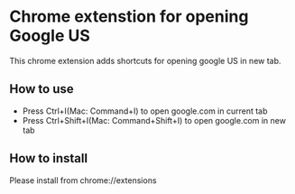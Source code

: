 # Chrome extenstion for opening Google US
This chrome extension adds shortcuts for opening google US in new tab.

## How to use
- Press Ctrl+I(Mac: Command+I) to open google.com in current tab
- Press Ctrl+Shift+I(Mac: Command+Shift+I) to open google.com in new tab

## How to install
Please install from chrome://extensions

